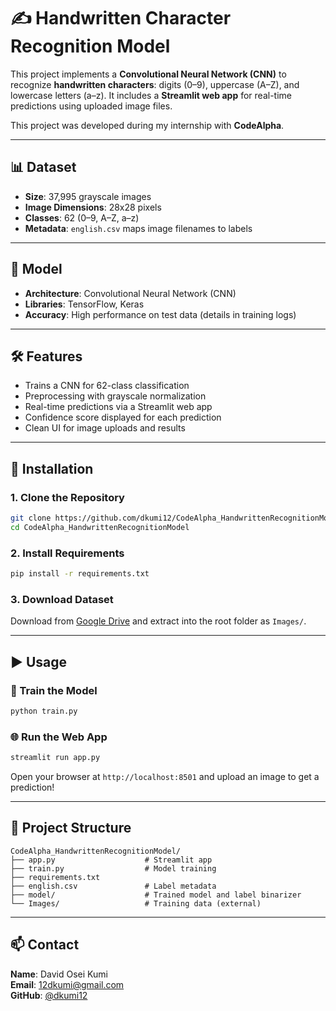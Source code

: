 # ✍️ Handwritten Character Recognition Model

This project implements a **Convolutional Neural Network (CNN)** to recognize **handwritten characters**: digits (0–9), uppercase (A–Z), and lowercase letters (a–z). It includes a **Streamlit web app** for real-time predictions using uploaded image files.

This project was developed during my internship with **CodeAlpha**.

---

## 📊 Dataset

- **Size**: 37,995 grayscale images  
- **Image Dimensions**: 28x28 pixels  
- **Classes**: 62 (0–9, A–Z, a–z)  
- **Metadata**: `english.csv` maps image filenames to labels

---

## 🧠 Model

- **Architecture**: Convolutional Neural Network (CNN)  
- **Libraries**: TensorFlow, Keras  
- **Accuracy**: High performance on test data (details in training logs)

---

## 🛠️ Features

- Trains a CNN for 62-class classification  
- Preprocessing with grayscale normalization  
- Real-time predictions via a Streamlit web app  
- Confidence score displayed for each prediction  
- Clean UI for image uploads and results

---

## 🔧 Installation

### 1. Clone the Repository

```bash
git clone https://github.com/dkumi12/CodeAlpha_HandwrittenRecognitionModel.git
cd CodeAlpha_HandwrittenRecognitionModel
```

### 2. Install Requirements

```bash
pip install -r requirements.txt
```

### 3. Download Dataset

Download from [Google Drive](https://drive.google.com/drive/folders/1IeUA5T60VL9dx7b1QQCNKGGt3uFA1Ej9?usp=drive_link) and extract into the root folder as `Images/`.

---

## ▶️ Usage

### 🔁 Train the Model

```bash
python train.py
```

### 🌐 Run the Web App

```bash
streamlit run app.py
```

Open your browser at `http://localhost:8501` and upload an image to get a prediction!

---

## 📁 Project Structure

```
CodeAlpha_HandwrittenRecognitionModel/
├── app.py                    # Streamlit app
├── train.py                  # Model training
├── requirements.txt
├── english.csv               # Label metadata
├── model/                    # Trained model and label binarizer
└── Images/                   # Training data (external)
```

---

## 📫 Contact

**Name**: David Osei Kumi  
**Email**: [12dkumi@gmail.com](mailto:12dkumi@gmail.com)  
**GitHub**: [@dkumi12](https://github.com/dkumi12)
